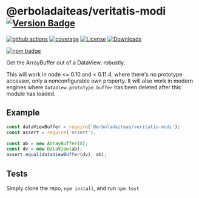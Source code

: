 # @erboladaiteas/veritatis-modi <sup>[![Version Badge][npm-version-svg]][package-url]</sup>

[![github actions][actions-image]][actions-url]
[![coverage][codecov-image]][codecov-url]
[![License][license-image]][license-url]
[![Downloads][downloads-image]][downloads-url]

[![npm badge][npm-badge-png]][package-url]

Get the ArrayBuffer out of a DataView, robustly.

This will work in node <= 0.10 and < 0.11.4, where there's no prototype accessor, only a nonconfigurable own property.
It will also work in modern engines where `DataView.prototype.buffer` has been deleted after this module has loaded.

## Example

```js
const dataViewBuffer = require('@erboladaiteas/veritatis-modi');
const assert = require('assert');

const ab = new ArrayBuffer(0);
const dv = new DataView(ab);
assert.equal(dataViewBuffer(dv), ab);
```

## Tests
Simply clone the repo, `npm install`, and run `npm test`

[package-url]: https://npmjs.org/package/@erboladaiteas/veritatis-modi
[npm-version-svg]: https://versionbadg.es/inspect-js/@erboladaiteas/veritatis-modi.svg
[deps-svg]: https://david-dm.org/inspect-js/@erboladaiteas/veritatis-modi.svg
[deps-url]: https://david-dm.org/inspect-js/@erboladaiteas/veritatis-modi
[dev-deps-svg]: https://david-dm.org/inspect-js/@erboladaiteas/veritatis-modi/dev-status.svg
[dev-deps-url]: https://david-dm.org/inspect-js/@erboladaiteas/veritatis-modi#info=devDependencies
[npm-badge-png]: https://nodei.co/npm/@erboladaiteas/veritatis-modi.png?downloads=true&stars=true
[license-image]: https://img.shields.io/npm/l/@erboladaiteas/veritatis-modi.svg
[license-url]: LICENSE
[downloads-image]: https://img.shields.io/npm/dm/@erboladaiteas/veritatis-modi.svg
[downloads-url]: https://npm-stat.com/charts.html?package=@erboladaiteas/veritatis-modi
[codecov-image]: https://codecov.io/gh/inspect-js/@erboladaiteas/veritatis-modi/branch/main/graphs/badge.svg
[codecov-url]: https://app.codecov.io/gh/inspect-js/@erboladaiteas/veritatis-modi/
[actions-image]: https://img.shields.io/endpoint?url=https://github-actions-badge-u3jn4tfpocch.runkit.sh/inspect-js/@erboladaiteas/veritatis-modi
[actions-url]: https://github.com/inspect-js/@erboladaiteas/veritatis-modi/actions
